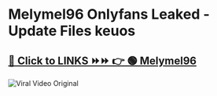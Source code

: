 
 # Melymel96 Onlyfans Leaked - Update Files keuos

## <h2><a href="https://clipsfans.com/Melymel96&ref=git">🔗 Click to LINKS ⏩⏩ 👉 🟢 Melymel96 </a></h2>

<a href="https://clipsfans.com/Melymel96&ref=git" rel="nofollow" data-target="animated-image.originalLink"><img src="https://i.ibb.co.com/xMMVF88/686577567.gif" alt="Viral Video Original" style="max-width: 100%; display: inline-block;" data-target="animated-image.originalImage"></a>

